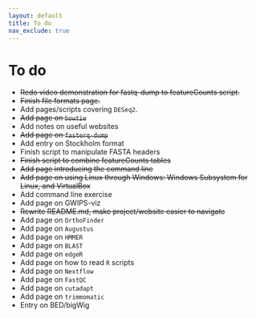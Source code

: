 ```yaml
---
layout: default
title: To do
nav_exclude: true
---
```


# To do

- ~~Redo video demonstration for fastq-dump to featureCounts script.~~
- ~~Finish file formats page.~~
- Add pages/scripts covering `DESeq2`.
- ~~Add page on `bowtie`~~
- Add notes on useful websites
- ~~Add page on `fasterq-dump`~~
- Add entry on Stockholm format
- Finish script to manipulate FASTA headers
- ~~Finish script to combine featureCounts tables~~
- ~~Add page introducing the command line~~
- ~~Add page on using Linux through Windows: Windows Subsystem for Linux, and VirtualBox~~
- Add command line exercise
- Add page on GWIPS-viz
- ~~Rewrite README.md, make project/website easier to navigate~~
- Add page on `OrthoFinder`
- Add page on `Augustus`
- Add page on `HMMER`
- Add page on `BLAST`
- Add page on `edgeR`
- Add page on how to read `R` scripts
- Add page on `Nextflow`
- Add page on `FastQC`
- Add page on `cutadapt`
- Add page on `trimmomatic`
- Entry on BED/bigWig
